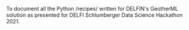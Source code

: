 To document all the Python /recipes/ written for DELFIN's GeotherML solution as presented for DELFI Schlumberger Data Science Hackathon 2021.
